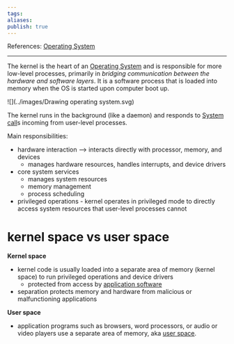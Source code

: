 ```yaml
---
tags:
aliases: 
publish: true
---
```

References: [Operating System](./Operating%20System.md#)

---
The kernel is the heart of an [Operating System](./Operating%20System.md#) and is responsible for more low-level processes, primarily in *bridging communication between the hardware and software layers*. It is a software process that is loaded into memory when the OS is started upon computer boot up.

![](../images/Drawing operating system.svg)


The kernel runs in the background (like a daemon) and responds to [System call](../System%20call.md#)s incoming from user-level processes. 

Main responsibilities:
- hardware interaction --> interacts directly with processor, memory, and devices
	- manages hardware resources, handles interrupts, and device drivers
- core system services
	- manages system resources
	- memory management
	- process scheduling
- privileged operations - kernel operates in privileged mode to directly access system resources that user-level processes cannot

# kernel space vs user space
**Kernel space**
- kernel code is usually loaded into a separate area of memory (kernel space) to run privileged operations and device drivers
	- protected from access by [application software](https://en.wikipedia.org/wiki/Application_software "Application software") 
- separation protects memory and hardware from malicious or malfunctioning applications 
 
**User space** 
- application programs such as browsers, word processors, or audio or video players use a separate area of memory, aka [user space](https://en.wikipedia.org/wiki/User_space_and_kernel_space "User space and kernel space"). 